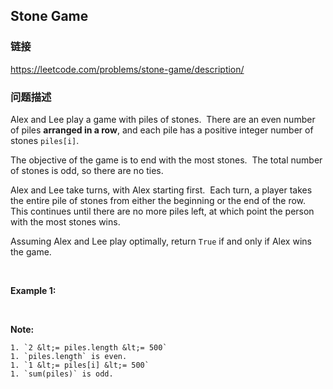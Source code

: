 ## Stone Game  
### 链接  
https://leetcode.com/problems/stone-game/description/  
### 问题描述
Alex and Lee play a game with piles of stones.&nbsp; There are an even number of&nbsp;piles **arranged in a row**, and each pile has a positive integer number of stones `piles[i]`.

The objective of the game is to end with the most&nbsp;stones.&nbsp; The total number of stones is odd, so there are no ties.

Alex and Lee take turns, with Alex starting first.&nbsp; Each turn, a player&nbsp;takes the entire pile of stones from either the beginning or the end of the row.&nbsp; This continues until there are no more piles left, at which point the person with the most stones wins.

Assuming Alex and Lee play optimally, return `True`&nbsp;if and only if Alex wins the game.

&nbsp;

**Example 1:**

&nbsp;

**Note:**

	1. `2 &lt;= piles.length &lt;= 500`
	1. `piles.length` is even.
	1. `1 &lt;= piles[i] &lt;= 500`
	1. `sum(piles)` is odd.
